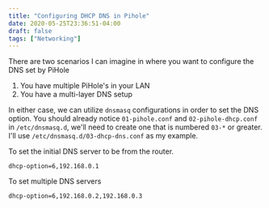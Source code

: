 ```yaml
---
title: "Configuring DHCP DNS in Pihole"
date: 2020-05-25T23:36:51-04:00
draft: false
tags: ["Networking"]
---
```


There are two scenarios I can imagine in where you want to configure the DNS set by PiHole

1. You have multiple PiHole's in your LAN
2. You have a multi-layer DNS setup

In either case, we can utilize `dnsmasq` configurations in order to set the DNS option.  You should already notice `01-pihole.conf` and `02-pihole-dhcp.conf` in `/etc/dnsmasq.d`, we'll need to create one that is numbered `03-*` or greater. I'll use `/etc/dnsmasq.d/03-dhcp-dns.conf` as my example.

To set the initial DNS server to be from the router.

```
dhcp-option=6,192.168.0.1
```

To set multiple DNS servers

```
dhcp-option=6,192.168.0.2,192.168.0.3
```

